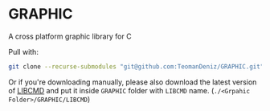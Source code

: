 # GRAPHIC
A cross platform graphic library for C

Pull with:

```sh
git clone --recurse-submodules "git@github.com:TeomanDeniz/GRAPHIC.git"
```

Or if you're downloading manually, please also download the latest version of [LIBCMD](https://github.com/TeomanDeniz/LIBCMT) and put it inside `GRAPHIC` folder with `LIBCMD` name. (`./<Grpahic Folder>/GRAPHIC/LIBCMD`)